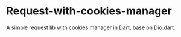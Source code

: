 # Request-with-cookies-manager
A simple request lib with cookies manager in Dart, base on Dio.dart.
